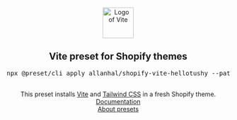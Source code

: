 <p align="center">
  <br />
  <a href="https://preset.dev">
    <img width="70" src="https://vitejs.dev/logo.svg" alt="Logo of Vite">
  </a>
  <br />
</p>

<h2 align="center">Vite preset for Shopify themes</h2>
<pre><div align="center">npx @preset/cli apply allanhal/shopify-vite-hellotushy --path preset</div></pre>

<br />

<div align="center">
  This preset installs <a href="https://vitejs.dev">Vite</a> and <a href="https://tailwindcss.com">Tailwind CSS</a> in a fresh Shopify theme.
  <br />
  <a href="https://shopify-vite-hellotushy.allanhalny.com">Documentation</a>
  <br />
  <a href="https://preset.dev">About presets</a>
</div>
